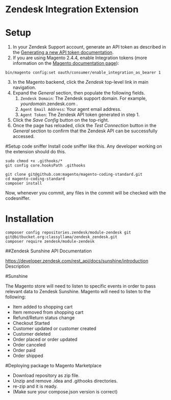 # Zendesk Integration Extension
   
   # Setup
   
   1. In your Zendesk Support account, generate an API token as described in the [Generating a new API token documentation](https://support.zendesk.com/hc/en-us/articles/226022787-Generating-a-new-API-token).
   2. If you are using Magento 2.4.4, enable Integration tokens (more information on the [Magento documentation page](https://devdocs.magento.com/guides/v2.4/get-started/authentication/gs-authentication-token.html#integration-tokens)):
   ```
   bin/magento config:set oauth/consumer/enable_integration_as_bearer 1
   ```
   3. In the Magento backend, click the _Zendesk_ top-level link in main navigation.
   4. Expand the _General_ section, then populate the following fields.
       1. `Zendesk Domain`: The Zendesk support domain. For example, _yourdomain_.zendesk.com .
       2. `Agent Email Address`: Your agent email address.
       3. `Agent Token`: The Zendesk API token generated in step 1.
   5. Click the _Save Config_ button on the top-right.
   6. Once the page has reloaded, click the _Test Connection_ button in the _General_ section to confirm that the Zendesk API can be successfully accessed.


#Setup code sniffer
Install code sniffer like this. Any developer working on the extension should do this.
```
sudo chmod +x .githooks/*
git config core.hooksPath .githooks

git clone git@github.com:magento/magento-coding-standard.git
cd magento-coding-standard
composer install

```
Now, whenever you commit, any files in the commit will be checked with the codesniffer.
   
# Installation 
```
composer config repositories.zendesk/module-zendesk git git@bitbucket.org:classyllama/zendesk_zendesk.git
composer require zendesk/module-zendesk
```

##Zendesk Sunshine API Documentation

https://developer.zendesk.com/rest_api/docs/sunshine/introduction
Description

#Sunshine

The Magento store will need to listen to specific events in order to pass relevant data to Zendesk Sunshine. Magento will need to listen to the following:

 - Item added to shopping cart
 - Item removed from shopping cart
 - Refund/Return status change
 - Checkout Started
 - Customer updated or customer created
 - Customer deleted
 - Order placed or order updated
 - Order canceled
 - Order paid
 - Order shipped

#Deploying package to Magento Marketplace
 - Download repository as zip file.
 - Unzip and remove .idea and .githooks directories.
 - re-zip and it is ready. 
 - (Make sure your compose.json version is correct)
